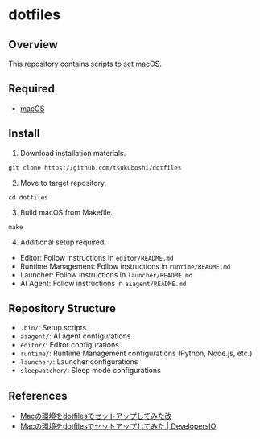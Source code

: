 # dotfiles

## Overview

This repository contains scripts to set macOS.

## Required

- [macOS](https://www.apple.com/jp/macos/)

## Install

1. Download installation materials.

```shell
git clone https://github.com/tsukuboshi/dotfiles
```

2. Move to target repository.

```shell
cd dotfiles
```

3. Build macOS from Makefile.

```shell
make
```

4. Additional setup required:

- Editor: Follow instructions in `editor/README.md`
- Runtime Management: Follow instructions in `runtime/README.md`
- Launcher: Follow instructions in `launcher/README.md`
- AI Agent: Follow instructions in `aiagent/README.md`

## Repository Structure

- `.bin/`: Setup scripts
- `aiagent/`: AI agent configurations
- `editor/`: Editor configurations
- `runtime/`: Runtime Management configurations (Python, Node.js, etc.)
- `launcher/`: Launcher configurations
- `sleepwatcher/`: Sleep mode configurations

## References

- [Macの環境をdotfilesでセットアップしてみた改](https://zenn.dev/tsukuboshi/articles/6e82aef942d9af)
- [Macの環境をdotfilesでセットアップしてみた \| DevelopersIO](https://dev.classmethod.jp/articles/joined-mac-dotfiles-customize/)
